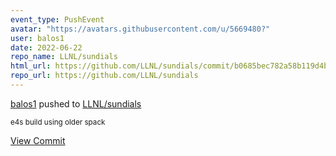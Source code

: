 ```yaml
---
event_type: PushEvent
avatar: "https://avatars.githubusercontent.com/u/5669480?"
user: balos1
date: 2022-06-22
repo_name: LLNL/sundials
html_url: https://github.com/LLNL/sundials/commit/b0685bec782a58b119d4bd3a05b9124ad6721409
repo_url: https://github.com/LLNL/sundials
---
```


<a href='https://github.com/balos1' target='_blank'>balos1</a> pushed to <a href='https://github.com/LLNL/sundials' target='_blank'>LLNL/sundials</a>

<small>e4s build using older spack</small>

<a href='https://github.com/LLNL/sundials/commit/b0685bec782a58b119d4bd3a05b9124ad6721409' target='_blank'>View Commit</a>
